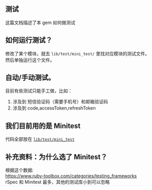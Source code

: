 ## 测试
这篇文档描述了本 gem 如何做测试

## 如何运行测试？
修改了某个模块，就去 `lib/test/mini_test/` 里找对应模块的测试文件。   
然后单独运行这个文件。

## 自动/手动测试。
目前有些测试只能手工做，比如：
1. 涉及到 短信验证码（需要手机号）和邮箱验证码
2. 涉及到 code,accessToken,refreshToken

## 我们目前用的是 Minitest
代码全部放在 [`lib/test/mini_test`](/lib/test/mini_test)     

## 补充资料：为什么选了 Minitest？
根据这个数据:  
https://www.ruby-toolbox.com/categories/testing_frameworks   
rSpec 和 Minitest 最多，其他的测试库小到可以忽略  
